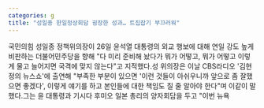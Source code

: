 ```yaml
---
categories: g
title: "성일종 한일정상회담 굉장한 성과… 트집잡기 부끄러워"
---
```

국민의힘 성일종 정책위의장이 26일 윤석열 대통령의 외교 행보에 대해 연일 강도 높게 비판하는 더불어민주당을 향해 "다 미리 준비해 놨다가 뭐가 어떻고, 뭐가 어떻고 이렇게 물고 늘어지면 국격에 맞지 않는다"고 지적했다.성 위의장은 이날 CBS라디오 &#39;김현정의 뉴스쇼&#39;에 출연해 "부족한 부분이 있으면 &#39;이런 것들이 아쉬우니까 앞으로 좀 잘했으면 좋겠다&#39;, 이렇게 얘기를 하고 본인들에 대한 책임도 질 줄 알아야 한다"며 이같이 말했다.그는 윤 대통령과 기시다 후미오 일본 총리의 양자회담을 두고 "이번 뉴욕